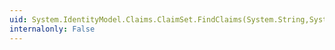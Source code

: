 ```yaml
---
uid: System.IdentityModel.Claims.ClaimSet.FindClaims(System.String,System.String)
internalonly: False
---
```

